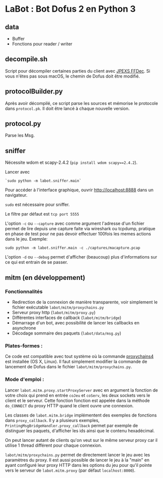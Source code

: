 # LaBot : Bot Dofus 2 en Python 3

## data

  - Buffer
  - Fonctions pour reader / writer

## decompile.sh

Script pour décompiler certaines parties du client avec [JPEXS
FFDec](https://github.com/jindrapetrik/jpexs-decompiler). Si vous n'êtes
pas sous macOS, le chemin de Dofus doit être modifié.

## protocolBuilder.py

Après avoir décompilé, ce script parse les sources et mémorise le
protocole dans `protocol.pk`. Il doit être lancé à chaque nouvelle
version.

## protocol.py

Parse les Msg.

## sniffer

Nécessite wdom et scapy-2.4.2 (`pip install wdom scapy==2.4.2`).

Lancer avec

    `sudo python -m labot.sniffer.main`

Pour accéder à l'interface graphique, ouvrir <http://localhost:8888>
dans un navigateur.

`sudo` est nécessaire pour sniffer.

Le filtre par défaut est `tcp port 5555`

L'option `-c` ou `--capture` avec comme argument l'adresse d'un fichier
permet de lire depuis une capture faite via wireshark ou tcpdump,
pratique en phase de test pour ne pas devoir effectuer 100fois les memes
actions dans le jeu. Exemple:

`sudo python -m labot.sniffer.main -c ./captures/macapture.pcap`

L'option `-d` ou `--debug` permet d'afficher (beaucoup) plus
d'informations sur ce qui est entrain de se passer.

## mitm (en développement)

### Fonctionnalités

  - Redirection de la connexion de manière transparente, voir simplement
    le fichier exécutable `labot/mitm/proxychains.py`
  - Serveur proxy http (`labot/mitm/proxy.py`)
  - Différentes interfaces de callback (`labot/mitm/bridge`)
  - Démarrage d'un bot, avec possibilité de lancer les callbacks en
    asynchrone
  - Décodage sommaire des paquets (`labot/data/msg.py`)

### Plates-formes :

Ce code est compatible avec tout système où la commande
[proxychains4](https://github.com/rofl0r/proxychains-ng) est installée
(OS X, Linux). Il faut simplement modifier la commande de lancement de
Dofus dans le fichier `labot/mitm/proxychains.py`.

### Mode d'emploi :

Lancer `labot.mitm.proxy.startProxyServer` avec en argument la fonction
de votre choix qui prend en entrée `coJeu` et `coServ`, les deux sockets
vers le client et le serveur. Cette fonction fonction est appelée dans
la méthode `do_CONNECT` du proxy HTTP quand le client ouvre une
connexion.

Les classes de `labot.mitm.bridge` implémentent des exemples de
fonctions dans `proxy_callback`. Il y a plusieurs exemples,
`PrintingMsgBridgeHandler.proxy_callback` permet par exemple de
distinguer les paquets, d'afficher les ids ainsi que le contenu
hexadécimal.

On peut lancer autant de clients qu'on veut sur le même serveur proxy
car il utilise 1 thread différent pour chaque connexion.

`labot/mitm/proxychains.py` permet de directement lancer le jeu avec les
paramètres du proxy. Il est aussi possible de lancer le jeu à la "main"
en ayant configuré leur proxy HTTP dans les options du jeu pour qu'il
pointe vers le serveur de `labot.mitm.proxy` (par défaut
`localhost:8000`).
